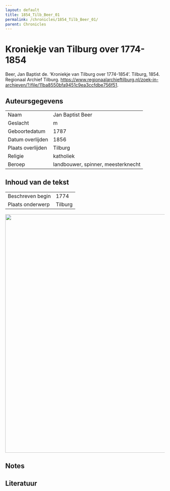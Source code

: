```yaml
---
layout: default
title: 1854_Tilb_Beer_01
permalink: /chronicles/1854_Tilb_Beer_01/
parent: Chronicles
--- 
```



# Kroniekje van Tilburg over 1774-1854 

Beer, Jan Baptist de. ‘Kroniekje van Tilburg over 1774-1854’. Tilburg, 1854. Regionaal Archief Tilburg. https://www.regionaalarchieftilburg.nl/zoek-in-archieven/?/file/11ba8550bfa9451c9ea3ccfdbe756f51. 

## Auteursgegevens 

| | | 
| --------------- | --------------- | 
| Naam | Jan Baptist Beer | 
| Geslacht | m | 
| Geboortedatum | 1787 | 
| Datum overlijden | 1856 | 
| Plaats overlijden | Tilburg | 
| Religie | katholiek | 
| Beroep | landbouwer, spinner, meesterknecht | 

## Inhoud van de tekst 

| | | 
| --------------- | --------------- | 
| Beschreven begin | 1774 | 
| Plaats onderwerp | Tilburg | 

[<img src="..\..\barplots_chronicles\1854_Tilb_Beer_01.jpg" width="750"/>](..\..\barplots_chronicles\1854_Tilb_Beer_01.jpg) 

## Notes 

## Literatuur 

